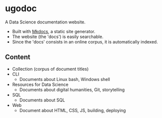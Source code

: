 # ugodoc

A Data Science documentation website.

- Built with [Mkdocs](http://www.mkdocs.org/), a static site generator.
- The website (the 'docs') is easily searchable.
- Since the 'docs' consists in an online corpus, it is automatically indexed.

## Content

- Collection (corpus of document titles)
- CLI
	- Documents about Linux bash, Windows shell
- Resources for Data Science
	- Documents about digital humanities, Git, storytelling
- SQL
	- Documents about SQL
- Web
	- Document about HTML, CSS, JS, building, deploying
